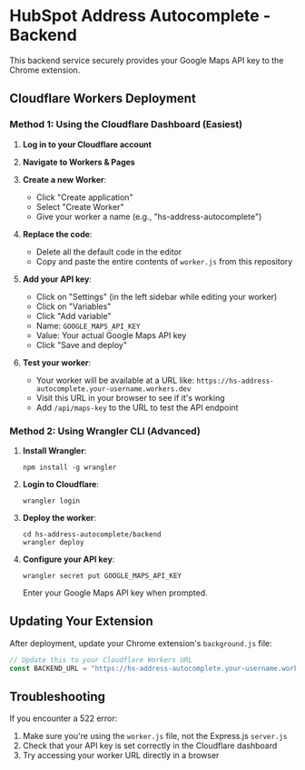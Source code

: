 # HubSpot Address Autocomplete - Backend

This backend service securely provides your Google Maps API key to the Chrome extension.

## Cloudflare Workers Deployment

### Method 1: Using the Cloudflare Dashboard (Easiest)

1. **Log in to your Cloudflare account**
2. **Navigate to Workers & Pages**
3. **Create a new Worker**:
   - Click "Create application"
   - Select "Create Worker"
   - Give your worker a name (e.g., "hs-address-autocomplete")

4. **Replace the code**:
   - Delete all the default code in the editor
   - Copy and paste the entire contents of `worker.js` from this repository

5. **Add your API key**:
   - Click on "Settings" (in the left sidebar while editing your worker)
   - Click on "Variables"
   - Click "Add variable"
   - Name: `GOOGLE_MAPS_API_KEY`
   - Value: Your actual Google Maps API key
   - Click "Save and deploy"

6. **Test your worker**:
   - Your worker will be available at a URL like: `https://hs-address-autocomplete.your-username.workers.dev`
   - Visit this URL in your browser to see if it's working
   - Add `/api/maps-key` to the URL to test the API endpoint

### Method 2: Using Wrangler CLI (Advanced)

1. **Install Wrangler**:
   ```
   npm install -g wrangler
   ```

2. **Login to Cloudflare**:
   ```
   wrangler login
   ```

3. **Deploy the worker**:
   ```
   cd hs-address-autocomplete/backend
   wrangler deploy
   ```

4. **Configure your API key**:
   ```
   wrangler secret put GOOGLE_MAPS_API_KEY
   ```
   Enter your Google Maps API key when prompted.

## Updating Your Extension

After deployment, update your Chrome extension's `background.js` file:

```javascript
// Update this to your Cloudflare Workers URL
const BACKEND_URL = "https://hs-address-autocomplete.your-username.workers.dev";
```

## Troubleshooting

If you encounter a 522 error:
1. Make sure you're using the `worker.js` file, not the Express.js `server.js`
2. Check that your API key is set correctly in the Cloudflare dashboard
3. Try accessing your worker URL directly in a browser 